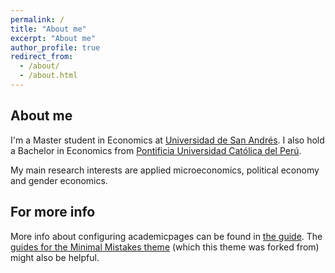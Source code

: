```yaml
---
permalink: /
title: "About me"
excerpt: "About me"
author_profile: true
redirect_from: 
  - /about/
  - /about.html
---
```


About me
------
I'm a Master student in Economics at [Universidad de San Andrés](https://udesa.edu.ar/). I also hold a Bachelor in Economics from [Pontificia Universidad Católica del Perú](https://www.pucp.edu.pe/). 

My main research interests are applied microeconomics, political economy and gender economics.

For more info
------
More info about configuring academicpages can be found in [the guide](https://academicpages.github.io/markdown/). The [guides for the Minimal Mistakes theme](https://mmistakes.github.io/minimal-mistakes/docs/configuration/) (which this theme was forked from) might also be helpful.
